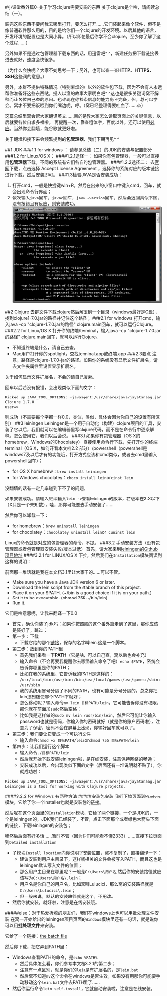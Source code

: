 #小课堂番外篇0-关于学习clojure需要安装的东西
关于clojure是个啥，请阅读总结（一）。

装完这些东西不要问我去哪里打开，要怎么打开……它们装起来像个软件，但不是像普通软件那么用的，目的是给你们一个clojure的开发环境。以后其他的语言，开发环境的配置也是大同小异。（所以即使最后你学不会clojure，至少你了解了这个过程……）

另外如果不是通过包管理器下载东西的话，用迅雷吧^ ^，新建任务把下载链接丢进去就好，速度会快很多。

（为什么会快呢？大家不妨思考一下；另外，也可以查一查**HTTP、HTTPS、SSH**这些词的意思。）

另外，本群不提供特殊情况（特别麻烦的）以外的软件包下载，因为不会有人永远帮你准备好这些东西哒，授人以渔的故事大家明白吧^ ^这也是很多关键词窝不解释而让各位自己查的原因。也许现在你检索信息的能力尚不完备，但，总可以学会。窝才不要把饭喂到你们嘴边呢，哼。（窝已经整理得要吐血了……卒）

这篇总结里窝会帮大家翻译英文……目的是教大家怎么读取页面上的关键信息，以后就要各位自求多福啦。
再提醒一次，勤查粗体字，百度以外，还可以使用[必应](http://cn.bing.com/)。当然你会翻墙，能谷歌就更好啦。

关于翻墙和接下来会频繁提到的**包管理器**，我们下期再见^ ^

##1 JDK
###1.1 for windows ：
请参见总结（二）的JDK的安装与配置部分
###1.2 for Linux/OS X：
####1.2.1途径一：
如果你有包管理器，一般可以直接用**包管理器**下载。不同的系统有它们各自的包管理器。
####1.2.2途径二：
去[官网](http://www.oracle.com/technetwork/java/javase/downloads/jdk8-downloads-2133151.html)下载，点击选择  Accept License Agreement  ，选择你的系统对应的版本链接进行下载，然后安装即可。
###1.3检验JAVA是否安装成功：
1. 打开cmd，一般是快捷键win+R，然后在出来的小窗口中键入cmd，回车，就会出现命令行界面；
2. 依次输入`java`回车，`javac`回车，`java -version`回车，然后会返回类似下图，没有报错且有反应，则安装成功。
![Alt text](./image.gif)
			
##2 Clojure
去群文件下载clojure然后解压到一个目录（windows最好是C盘），找到clojure1-7.0.jar的路径并记住这个路径； 
###2.1 for windows
打开cmd，输入java -cp "clojure-1.7.0.jar的路径" clojure.main回车，就可以运行Clojure。
###2.2 for Linux/OS X
打开你的终端/terminal，输入java -cp "clojure-1.7.0.jar的路径" clojure.main回车，就可以运行Clojure。
- 不知道终端是什么，请自己去查。
- Mac用户打开你的spotlight，查找terminal.app或终端.app
###2.3要点
注意，路径是clojure-1.7.0-jar的路径。如果你的系统没有显示文件扩展名，请去文件夹属性里设置显示扩展名。

关于如何显示文件扩展名，不会的请自己搜索。

回车以后若没有报错，会出现类似下面的文字：
```
Picked up JAVA_TOOL_OPTIONS: -javaagent:/usr/share/java/jayatanaag.jar 
Clojure 1.7.0
user=> 
```
则成功（不需要每个字都一样0.0，类似，类似，具体会因为你自己的设置有所区别）
##3 leiningen
Leiningen是一个用于自动化（构建）clojure项目的工具，安装了它以后，我们就可以在编辑器里写clojure代码，而不是在命令行中逐条解释。怎么使用它，我们以后会说。
###3.1 如果你有包管理器（OS X的homebrew，Windows的Chocolatey）
直接使用命令行下载，先打开你的终端terminal（OS X，如何开看本文档2.2 部分）/powershell（powershell是windows7及以后才有的功能哦，打开方式应该和cmd类似，或者去cmd里输入powershell回车）；
- for OS X homebrew：`brew install leiningen`
- for Windows chocolatey：`choco install lein`or`cinst lein`

没翻墙的话有一定几率碰到下不了的问题。

如果安装成功。请输入继续输入`lein -v`查看leiningen的版本，若版本在2.X以下（X只是一个未知数），哇，那你可能要去手动安装了……

然后你可以卸载一下：
- for homebrew：`brew uninstall leiningen`
- for chocolatey：`chocolatey uninstall lein`or` cuninst lein`

Linux的命令就是对应的包管理器的命令，不提。
###3.2 手动安装方法（没有包管理器或者包管理器安装失败/版本过低）
首先，请大家来到[leiningen的Github项目地址](https://github.com/technomancy/leiningen)
####3.2.1 for LINUX/OS X
下拉，然后我们在`Installation`模块阅读到这样的说明：

前面那一堆话就是我在本文档3.1里让大家干的……可以不管。
- Make sure you have a Java JDK version 6 or later.
- Download the lein script from the stable branch of this project.
- Place it on your $PATH. (~/bin is a good choice if it is on your path.)
- Set it to be executable. (chmod 755 ~/bin/lein)
- Run it.

它们是啥意思呢，让我来翻译一下0.0
- 首先，确认你装了jdk吗：如果你按照窝的这个番外篇走到了这里，那你应该是装好了，跳过；
- 第一步：下载
	- 下载它给的那个[链接](https://raw.githubusercontent.com/technomancy/leiningen/stable/bin/lein)，保存的名字叫lein.这是一个脚本。
- 第二步：放到你的PATH里
	- 首先我们来看一下**PATH**（它是啥，可以自己查，窝以后也会补充）
	- 输入命令（不会再要我提醒你去哪里输入命令了吧）`echo $PATH`，系统会告诉你哪里是你的PATH；
	- 比如在我的系统里，它告诉我的PATH是这样的：
	`/usr/local/bin:/usr/bin:/bin:/usr/local/games:/usr/games:/sbin:/usr/sbin`
	- 我的系统用冒号分隔了不同的PATH，也有可能是分号分隔的，总之你把lein挪到随便哪个PATH下就好；
	- 怎么移动呢？输入命令`mv lein 目标PATH/lein`，它可能告诉你没有权限，那你就在前面加`sudo`然后空格：
	- 比如我是这样做的`sudo mv lein /usr/bin/lein`，然后它可能让你输入password也就是密码，你输入你的密码就好（就是你的账户密码啦），注意为了保密，密码不会在屏幕上出现，你输好回车就可以了。
- 第三步：我们要让它变成一个可执行文件
	- 输入命令`chmod +x 目标PATH/lein`or`chmod 755 目标PATH/lein`
- 第四步：让我们运行这个脚本
	- 输入命令`./目标PATH/lein`
	- 然后就开始下载安装leiningen啦，是在线安装，注意保持网络的畅通；
	- 安装成功以后，会出现类似下面的文字（后面还有一堆说明就不贴了），你就成功啦：
```
Picked up JAVA_TOOL_OPTIONS: -javaagent:/usr/share/java/jayatanaag.jar 
Leiningen is a tool for working with Clojure projects.
```
####3.2.2 for Windows
有两种方法
#####安装包安装
我们下拉页面到`Windows`模块，它给了你一个installer也就是安装包的[链接](http://leiningen-win-installer.djpowell.net/)。

然后呢在这个页面里的`Installation`模块，它给了两个链接，一个是JDK的，一个是leiningen的，JDK我们已经装了，不管，点击下面那个或者绿色大箭头下面的链接，下载leiningen的安装包；

哇然后后面有好多话……暂时不管（因为你们可能看不懂2333）……直接下拉页面到`Detailed installation`
- 子模块`Install location`向你说明了安装位置，窝不复制了，直接翻译一下：
	- 建议安装到用户主目录下，这样呢相关的文件会被写入PATH，而且这也是leiningen默认写入文件的位置；
	- 那么用户主目录在哪里呢？一般是`C:\Users\用户名`,然后你的安装路径就应该写为`C:\Users\用户名\.lein`；
	- 用户名是你自己的用户名，比如窝叫Lulucici，那么窝的安装路径就是`C:\Users\Lulucici\.lein`；
	- 但一般来说，默认的安装路径就是这个，不用改。
- 然后你就安装，就好啦，注意是在线安装哦。

#####else：对于热爱折腾的朋友们，我们在windows上也可以用批处理文件安装
在窝一开始给出的leiningen项目页面的`Windows`模块里还有一句话，就是说你可以用**批处理文件**来安装。

它给了一个链接：[the batch file](https://raw.githubusercontent.com/technomancy/leiningen/stable/bin/lein.bat)

然后你下载，把它弄到PATH里：
- Windows查看PATH的命令，是`echo %PATH%`
	- 然后具体怎么看，你们参考本文档3.2.1的第二步；
	- 注意有一点区别，就是你们的`lein`是有扩展名的，是`lein.bat`
	- 然后窝不知道`mv`这个命令在windows是否生效，如果没有用那你可能要手动移动这个`lein.bat`文件去PATH里了……
- 然后你运行命令`lein self-install`，它就自动安装啦，注意是在线安装。





